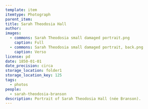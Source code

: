 ```yaml
---
template: item
itemtype: Photograph
parent_item: 
title: Sarah Theodosia Hall
author: 
images:
  - commons: Sarah Theodosia small damaged portrait.png
    caption: Full
  - commons: Sarah Theodosia small damaged portrait, back.png
    caption: Verso
license: pd
date: 1850-01-01
date_precision: circa
storage_location: folder1
storage_location_key: 125
tags:
  - photos
people:
  - sarah-theodosia-branson
description: Portrait of Sarah Theodosia Hall (née Branson).
---
```

